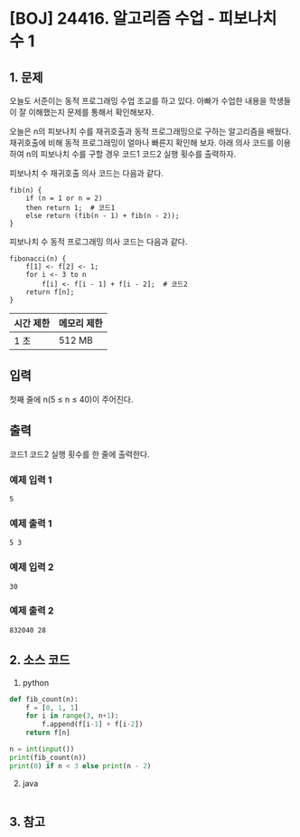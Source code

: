 # [BOJ] 24416. 알고리즘 수업 - 피보나치 수 1

## 1. 문제

오늘도 서준이는 동적 프로그래밍 수업 조교를 하고 있다. 아빠가 수업한 내용을 학생들이 잘 이해했는지 문제를 통해서 확인해보자.

오늘은 n의 피보나치 수를 재귀호출과 동적 프로그래밍으로 구하는 알고리즘을 배웠다. 재귀호출에 비해 동적 프로그래밍이 얼마나 빠른지 확인해 보자. 아래 의사 코드를 이용하여 n의 피보나치 수를 구할 경우 코드1 코드2 실행 횟수를 출력하자.

피보나치 수 재귀호출 의사 코드는 다음과 같다.

```
fib(n) {
    if (n = 1 or n = 2)
    then return 1;  # 코드1
    else return (fib(n - 1) + fib(n - 2));
}
```

피보나치 수 동적 프로그래밍 의사 코드는 다음과 같다.

```
fibonacci(n) {
    f[1] <- f[2] <- 1;
    for i <- 3 to n
        f[i] <- f[i - 1] + f[i - 2];  # 코드2
    return f[n];
}
```

| 시간 제한 | 메모리 제한 |
|:------|:-------| 
| 1 초   | 512 MB |


## 입력

첫째 줄에 n(5 ≤ n ≤ 40)이 주어진다.

## 출력

코드1 코드2 실행 횟수를 한 줄에 출력한다.

### 예제 입력 1

```
5
```

### 예제 출력 1

```
5 3
```


### 예제 입력 2

```
30
```

### 예제 출력 2

```
832040 28
```




## 2. 소스 코드

1. python

```python
def fib_count(n):
    f = [0, 1, 1]
    for i in range(3, n+1):
        f.append(f[i-1] + f[i-2])
    return f[n]

n = int(input())
print(fib_count(n))
print(0) if n < 3 else print(n - 2)
```

2. java

```java

```


## 3. 참고

```

```



